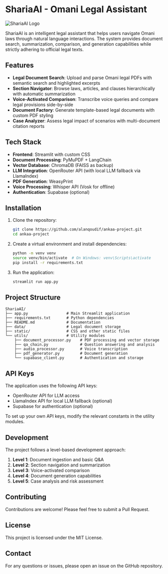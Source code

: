 # ShariaAI - Omani Legal Assistant

![ShariaAI Logo](/Users/faisalalanqoudi/anka-project/pho.png)

ShariaAI is an intelligent legal assistant that helps users navigate Omani laws through natural language interactions. The system provides document search, summarization, comparison, and generation capabilities while strictly adhering to official legal texts.

## Features

- **Legal Document Search**: Upload and parse Omani legal PDFs with semantic search and highlighted excerpts
- **Section Navigator**: Browse laws, articles, and clauses hierarchically with automatic summarization
- **Voice-Activated Comparison**: Transcribe voice queries and compare legal provisions side-by-side
- **Document Factory**: Generate template-based legal documents with custom PDF styling
- **Case Analyzer**: Assess legal impact of scenarios with multi-document citation reports

## Tech Stack

- **Frontend**: Streamlit with custom CSS
- **Document Processing**: PyMuPDF + LangChain
- **Vector Database**: ChromaDB (FAISS as backup)
- **LLM Integration**: OpenRouter API (with local LLM fallback via LlamaIndex)
- **PDF Generation**: WeasyPrint
- **Voice Processing**: Whisper API (Vosk for offline)
- **Authentication**: Supabase (optional)

## Installation

1. Clone the repository:
   ```bash
   git clone https://github.com/alanqoudif/ankaa-project.git
   cd ankaa-project
   ```

2. Create a virtual environment and install dependencies:
   ```bash
   python -m venv venv
   source venv/bin/activate  # On Windows: venv\Scripts\activate
   pip install -r requirements.txt
   ```

3. Run the application:
   ```bash
   streamlit run app.py
   ```

## Project Structure

```
ShariaAI/
├── app.py                 # Main Streamlit application
├── requirements.txt       # Python dependencies
├── README.md              # Documentation
├── data/                  # Legal document storage
├── static/                # CSS and other static files
└── utils/                 # Utility modules
    ├── document_processor.py    # PDF processing and vector storage
    ├── qa_chain.py              # Question answering and analysis
    ├── audio_processor.py       # Voice transcription
    ├── pdf_generator.py         # Document generation
    └── supabase_client.py       # Authentication and storage
```

## API Keys

The application uses the following API keys:
- OpenRouter API for LLM access
- LlamaIndex API for local LLM fallback (optional)
- Supabase for authentication (optional)

To set up your own API keys, modify the relevant constants in the utility modules.

## Development

The project follows a level-based development approach:

1. **Level 1**: Document ingestion and basic Q&A
2. **Level 2**: Section navigation and summarization
3. **Level 3**: Voice-activated comparison
4. **Level 4**: Document generation capabilities
5. **Level 5**: Case analysis and risk assessment

## Contributing

Contributions are welcome! Please feel free to submit a Pull Request.

## License

This project is licensed under the MIT License.

## Contact

For any questions or issues, please open an issue on the GitHub repository.
